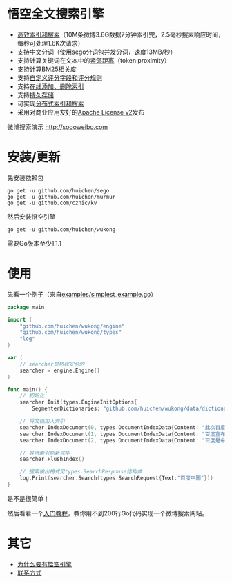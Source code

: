 悟空全文搜索引擎
======

* [高效索引和搜索](/docs/benchmarking.md)（10M条微博3.6G数据7分钟索引完，2.5毫秒搜索响应时间，每秒可处理1.6K次请求）
* 支持中文分词（使用[sego分词包](https://github.com/huichen/sego)并发分词，速度13MB/秒）
* 支持计算关键词在文本中的[紧邻距离](/docs/token_proximity.md)（token proximity）
* 支持计算[BM25相关度](/docs/bm25.md)
* 支持[自定义评分字段和评分规则](/docs/custom_scoring_criteria.md)
* 支持[在线添加、删除索引](/docs/realtime_indexing.md)
* 支持[持久存储](/docs/persistent_storage.md)
* 可实现[分布式索引和搜索](/docs/distributed_indexing_and_search.md)
* 采用对商业应用友好的[Apache License v2](/license.txt)发布

微博搜索演示 http://soooweibo.com

# 安装/更新

先安装依赖包
```
go get -u github.com/huichen/sego
go get -u github.com/huichen/murmur
go get -u github.com/cznic/kv
```

然后安装悟空引擎
```
go get -u github.com/huichen/wukong
```

需要Go版本至少1.1.1

# 使用

先看一个例子（来自[examples/simplest_example.go](/examples/simplest_example.go)）
```go
package main

import (
	"github.com/huichen/wukong/engine"
	"github.com/huichen/wukong/types"
	"log"
)

var (
	// searcher是协程安全的
	searcher = engine.Engine{}
)

func main() {
	// 初始化
	searcher.Init(types.EngineInitOptions{
		SegmenterDictionaries: "github.com/huichen/wukong/data/dictionary.txt"})

	// 将文档加入索引
	searcher.IndexDocument(0, types.DocumentIndexData{Content: "此次百度收购将成中国互联网最大并购"})
	searcher.IndexDocument(1, types.DocumentIndexData{Content: "百度宣布拟全资收购91无线业务"})
	searcher.IndexDocument(2, types.DocumentIndexData{Content: "百度是中国最大的搜索引擎"})

	// 等待索引刷新完毕
	searcher.FlushIndex()

	// 搜索输出格式见types.SearchResponse结构体
	log.Print(searcher.Search(types.SearchRequest{Text:"百度中国"}))
}
```

是不是很简单！

然后看看一个[入门教程](/docs/codelab.md)，教你用不到200行Go代码实现一个微博搜索网站。

# 其它

* [为什么要有悟空引擎](/docs/why_wukong.md)
* [联系方式](/docs/feedback.md)

